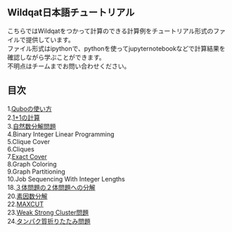Wildqat日本語チュートリアル
--------
こちらではWildqatをつかって計算のできる計算例をチュートリアル形式のファイルで提供しています。  
ファイル形式はipythonで、pythonを使ってjupyternotebookなどで計算結果を確認しながら学ぶことができます。  
不明点はチームまでお問い合わせください。

目次
--------------------
1.<a href="tutorial001_qubo_ja.ipynb">Quboの使い方</a>  
2.<a href="tutorial002_one_plus_one_ja.ipynb">1+1の計算</a>  
3.<a href="tutorial003_numberpartitioning_ja.ipynb">自然数分解問題</a>  
4.Binary Integer Linear Programming  
5.Clique Cover  
6.Cliques  
7.<a href="tutorial007_exact_cover.ipynb">Exact Cover</a>  
8.Graph Coloring  
9.Graph Partitioning  
10.Job Sequencing With Integer Lengths  
18.<a href="tutorial018_boolean_reduction.ipynb">３体問題の２体問題への分解</a>  
20.<a href="tutorial020_prime_factorization.ipynb">素因数分解</a>  
22.<a href="tutorial022_maxcut.ipynb">MAXCUT</a>  
23.<a href="tutorial023_weak_strong_cluster.ipynb">Weak Strong Cluster問題</a>  
24.<a href="tutorial024_protein_foldings.ipynb">タンパク質折りたたみ問題</a>
